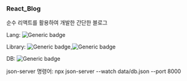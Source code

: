 ### React_Blog

순수 리액트를 활용하여 개발한 간단한 블로그

Lang: ![Generic badge](https://img.shields.io/badge/​-javascript-yellow?logo=javascript)

Library: ![Generic badge](https://img.shields.io/badge/​-react-skyblue?logo=react),![Generic badge](https://img.shields.io/badge/​-materialdesign-silver?logo=materialdesign)

DB: ![Generic badge](https://img.shields.io/badge/​-jsonserver-black?logo=json)

json-server 명령어: npx json-server --watch data/db.json --port 8000
